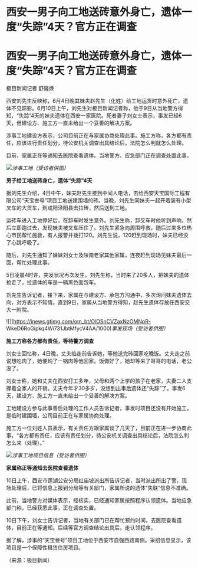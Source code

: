 # 西安一男子向工地送砖意外身亡，遗体一度“失踪”4天？官方正在调查

# 西安一男子向工地送砖意外身亡，遗体一度“失踪”4天？官方正在调查

极目新闻记者 舒隆焕

西安刘先生反映称，6月4日晚其妹夫赵先生（化姓）给工地运货时意外死亡，遗体不见踪影。6月10日上午，刘先生对极目新闻记者称，他于9日从当地警方得知，“失踪”4天的妹夫遗体在西安一家医院。死者妻子刘女士表示，事发已经6天，但建设方、施工方一直未给出一个妥善的解决方案。

涉事工地建设方表示，公司目前正在与家属协商处理此事。施工方称，各方都有责任，应该进行责任划分，待公安机关调查出具结论后，法院怎么判就怎么处理。

目前，家属正在等通知去医院查看遗体。当地警方、应急部门正在调查处置此事。

![](https://inews.gtimg.com/om_bt/Os269gzGpS73DtXRxIoZMjgzNOL9eTndyQFDi41oMDdL0AA/1000)_涉事工地（受访者供图）_

**男子给工地送砖身亡，遗体“失踪”4天**

据刘先生介绍，4日中午，妹夫赵先生接到中间人电话，去给西安天宝国际工程有限公司“天宝叁号”项目工地送建围墙的砖。当晚，刘先生同妹夫一起开着装有小型叉车的大货车，到咸阳泾阳县去拉砖，然后送到工地。

运砖车进入工地停好后，在卸车时发生意外。刘先生称，卸叉车时他听到声响，然后立即跑过去，发现妹夫被叉车压住了。刘先生紧急向周围呼救，随后过来多位热心市民帮忙施救，有人报警并拨打120。刘先生说，120赶到现场时，妹夫已经没了心跳呼吸了。

随后，刘先生通知了妹妹刘女士及陕南老家其他家属，连夜赶到现场见妹夫最后一面，帮忙处理此事。

5日凌晨4时许，突发状况再次发生。刘先生称，当时来了20多人，把妹夫的遗体抢走了，拉遗体的车是一辆黑色面包车。

刘先生告诉记者，接下来，家属在与建设方、承包方沟通中，多次询问妹夫遗体去向，对方表示不知情。直到9日，家属从当地警方得知，赵先生遗体存放在西安交大一附院。

![](https://inews.gtimg.com/om_bt/OlOSnCVZaxNzOMNpR-
WkeD6RoGipkq4Wi731JbtMfycV4AA/1000)_事发现场（受访者供图）_

**施工方称各方都有责任，等待警方调查**

刘女士回忆称，4日晚，丈夫临走前告诉她，等他送完砖回家吃晚饭。丈夫走之前说想吃肉了，她便炖了一锅肉等他回家。饭做好了，她却等来了哥哥的电话，老公没了。

刘女士称，她和丈夫在西安打工多年，父母和两个上学的孩子在老家，夫妻二人支撑着全家人的开销。丈夫今年才30多岁，没想到出事后遗体还“失踪”了。事发6天，建设方、施工方一直未给出一个妥善的解决方案。

工地建设方参与此事善后处理的工作人员告诉记者，事发时项目还没有开始施工，是临时建围墙，公司目前正在与家属协商处理。

施工方一位刘姓人员表示，有关责任方跟家属谈了几天了，目前正在进一步协商此事，“各方都有责任，应该有责任划分，待公安机关调查出具结论后，法院怎么判怎么来（处理）。”

![](https://inews.gtimg.com/om_bt/OsSO3N4obo9pveE6escAjE_oZDbhUmohv3V6zmFomRZFIAA/1000)_涉事工地项目信息（受访者供图）_

**家属称正等通知去医院查看遗体**

10日上午，西安市莲湖公安分局红庙坡派出所告诉记者，当时派出所出了警，现场处理后，已将信息上报到分局等有关部门，家属所说的遗体“失联”信息不准确。

此前，当地警方对媒体表示，经核实，已经通知家属按照程序认领遗体。当地应急部门称，已经获悉此事，正在调查处置。

10日下午，刘女士告诉记者，当地有关部门已在帮忙预约时间，去医院查看遗体，目前正在等通知。后续等官方调查结论出具后，走认领程序。

据了解，涉事的“天宝叁号”项目工地位于西安市自强西路南侧。采招信息显示，该项目是一个保障性租赁住房项目。

（来源：极目新闻）

